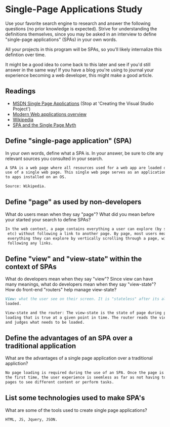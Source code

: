 # Single-Page Applications Study

Use your favorite search engine to research and answer the following questions
(no prior knowledge is expected). Strive for understanding the definitions
themselves, since you may be asked in an interview to define "single-page
applications" (SPAs) in your own words.

All your projects in this program will be SPAs, so you'll likely internalize
this defintion over time.

It might be a good idea to come back to this later and see if you'd still answer
in the same way! If you have a blog you're using to journal your experience
becoming a web developer, this might make a good article.

## Readings

-   [MSDN Single Page Applications](https://msdn.microsoft.com/en-us/magazine/dn463786.aspx) (Stop at 'Creating the Visual Studio Project')
-   [Modern Web applications overview](http://singlepageappbook.com/goal.html)
-   [Wikipedia](https://en.wikipedia.org/wiki/Single-page_application)
-   [SPA and the Single Page Myth](https://johnpapa.net/pageinspa/)

## Define "single-page application" (SPA)

In your own words, define what a SPA is. In your answer, be sure to cite any
relevant sources you consulted in your search.

```md
A SPA is a web page where all resources used for a web app are loaded during the
use of a single web page. This single web page serves as an application similar
to apps installed on an OS.

Source: Wikipedia.
```

## Define "page" as used by non-developers

What do users mean when they say "page"? What did you mean before your started
your search to define SPAs?

```md
In the web context, a page contains everything a user can explore (by scrolling,
 etc) without following a link to another page. By page, most users mean
 everything they can explore by vertically scrolling through a page, without
 following any links.
```

## Define "view" and "view-state" within the context of SPAs

What do developers mean when they say "view"? Since view can have many meanings,
what do developers mean when they say "view-state"? How do front-end "routers"
help manage view-state?

```md
View: what the user see on their screen. It is "stateless" after its already
loaded.

View-state and the router: The view-state is the state of page during page
loading that is true at a given point in time. The router reads the view state
and judges what needs to be loaded.
```

## Define the advantages of an SPA over a traditional application

What are the advantages of a single page application over a traditional appliction?

```md
No page loading is required during the use of an SPA. Once the page is loaded
the first time, the user experience is seemless as far as not having to load
pages to see different content or perform tasks.
```

## List some technologies used to make SPA's

What are some of the tools used to create single page applications?

```md
HTML, JS, Jquery, JSON.
```
